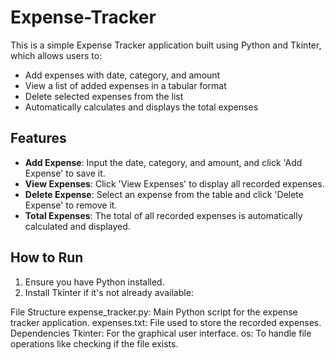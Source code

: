 # Expense-Tracker

This is a simple Expense Tracker application built using Python and Tkinter, which allows users to:
- Add expenses with date, category, and amount
- View a list of added expenses in a tabular format
- Delete selected expenses from the list
- Automatically calculates and displays the total expenses

## Features
- **Add Expense**: Input the date, category, and amount, and click 'Add Expense' to save it.
- **View Expenses**: Click 'View Expenses' to display all recorded expenses.
- **Delete Expense**: Select an expense from the table and click 'Delete Expense' to remove it.
- **Total Expenses**: The total of all recorded expenses is automatically calculated and displayed.

## How to Run
1. Ensure you have Python installed.
2. Install Tkinter if it's not already available:

File Structure
expense_tracker.py: Main Python script for the expense tracker application.
expenses.txt: File used to store the recorded expenses.
Dependencies
Tkinter: For the graphical user interface.
os: To handle file operations like checking if the file exists.
